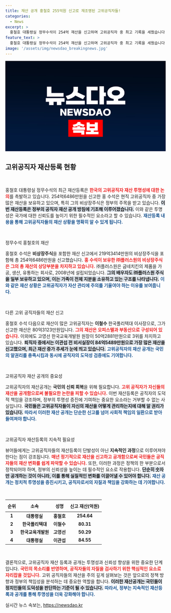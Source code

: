 ```yaml
---
title: 재산 공개 홍철호 255억원 신고로 재조명된 고위공직자들!
categories:
  - News
excerpt: >
  홍철호 대통령실 정무수석이 254억 재산을 신고하며 고위공직자 중 최고 기록을 세웠습니다. 굽네치킨 창립자의 비상장주식이 주요 자산으로 밝혀지며 이목을 끌고 있습니다.
feature_text: >
  홍철호 대통령실 정무수석이 254억 재산을 신고하며 고위공직자 중 최고 기록을 세웠습니다. 굽네치킨 창립자의 비상장주식이 주요 자산으로 밝혀지며 이목을 끌고 있습니다.
image: '/assets/img/newsdao_breakingnews.jpg'
---
```


<p><img src="/assets/img/newsdao_breakingnews.jpg" alt="pcversion 속보" /></p>

<h2 data-ke-size="size26">고위공직자 재산등록 현황</h2>

<p data-ke-size="size16">&nbsp;</p>

<p>홍철호 대통령실 정무수석의 최근 재산등록은 <b><span style="color: #ee2323;">한국의 고위공직자 재산 투명성에 대한 논의</span></b>를 촉발하고 있습니다. 254억6486만원을 신고한 홍 수석은 현직 고위공직자 중 가장 많은 재산을 보유하고 있으며, 특히 그의 비상장주식은 정부의 주목을 받고 있습니다. <b><span style="background-color: #21538527;">이번 재산등록은 정부의 공직자 재산 공개 방침에 기초해 이루어졌습니다.</span></b> 이와 같은 투명성은 국가에 대한 신뢰도를 높이기 위한 필수적인 요소라고 할 수 있습니다. <b><span style="color: #1a5490;">재산등록 내용을 통해 고위공직자들의 재산 상황을 명확히 알 수 있게 됩니다.</span></b> </p>

<p data-ke-size="size16">&nbsp;</p>

<p>정무수석 홍철호의 재산</p>

<p>홍철호 수석은 <b>비상장주식</b>을 포함한 재산 신고에서 219억3414만원의 비상장주식을 포함해 총 254억6486만원을 신고했습니다. <b><span style="color: #ee2323;">홍 수석이 보유한 ㈜플러스원의 비상장주식은 그의 총 재산의 상당부분을 차지하고 있습니다.</span></b> ㈜플러스원은 굽네치킨의 제품을 가공, 생산, 유통하는 회사로, 2008년에 설립되었습니다. <b><span style="background-color: #21538527;">그의 배우자도 ㈜플러스원 주식을 일부 보유하고 있으며, 이는 가족이 전체 지분을 소유하고 있는 구조를 나타냅니다.</span></b> <b><span style="color: #1a5490;">이와 같은 재산 상황은 고위공직자가 자산 관리에 주의를 기울여야 하는 이유를 보여줍니다.</span></b> </p>

<p data-ke-size="size16">&nbsp;</p>

<p>다른 고위 공직자들의 재산 신고</p>

<p>홍철호 수석 다음으로 재산이 많은 고위공직자는 <b>이철수</b> 한국폴리텍대 이사장으로, 그가 신고한 재산은 80억3123만원입니다. <b><span style="color: #ee2323;">그의 재산은 오피스텔과 부동산으로 구성되어 있습니다.</span></b> 이외에도 고영선 한국교육개발원 원장이 50억2881만원으로 3위를 차지하고 있습니다. <b><span style="background-color: #21538527;">퇴직자 중에서는 이관섭 전 비서실장이 84억5489만원으로 가장 많은 재산을 신고했으며, 최근 재산 증가 추세가 눈에 띄고 있습니다.</span></b> <b><span style="color: #1a5490;">고위공직자의 재산 공개는 국민의 알권리를 충족시킴과 동시에 공직자의 도덕성 검증에도 기여합니다.</span></b> </p>

<p data-ke-size="size16">&nbsp;</p>

<p>고위공직자 재산 공개의 중요성</p>

<p>고위공직자의 재산공개는 <b>국민의 신뢰 회복</b>을 위해 필요합니다. <b><span style="color: #ee2323;">고위 공직자가 자신들의 재산을 공개함으로써 불필요한 논란을 피할 수 있습니다.</span></b> 이번 재산등록은 공직자의 도덕적 책임을 강조하며, 정부의 투명성 증진에 기여하는 중요한 요소라는 거부할 수 없는 사실입니다. <b><span style="background-color: #21538527;">국민들은 고위공직자들이 자신의 재산을 어떻게 관리하는지에 대해 알 권리가 있습니다.</span></b> <b><span style="color: #1a5490;">따라서 이러한 재산 공개는 단순한 신고를 넘어 사회적 책임의 일환으로 받아들여져야 합니다.</span></b></p>

<p data-ke-size="size16">&nbsp;</p>

<p>고위공직자 재산등록의 지속적 필요성</p>

<p>뷰어들에게는 고위공직자들의 재산등록이 단발성이 아닌 <b>지속적인 과정</b>으로 이루어져야 한다는 점이 강조됩니다. <b><span style="color: #ee2323;">매년 정기적으로 재산을 신고하고 공개함으로써 국민들은 공직자들의 재산 변화를 쉽게 파악할 수 있습니다.</span></b> 또한, 이러한 과정은 정책의 한 부분으로서 정착되어야 하며, 정부의 신뢰성을 높이는 데 필수적인 요소로 작용합니다. <b><span style="background-color: #21538527;">단순히 숫자만 공개하는 것이 아니라, 이를 통해 실질적인 변화를 이끌어낼 수 있어야 합니다.</span></b> <b><span style="color: #1a5490;">재산 공개는 정치적 투명성을 증진시키고, 공직자로서의 자질과 책임을 강화하는 데 기여합니다.</span></b></p>

<p data-ke-size="size16">&nbsp;</p>

<table style="width: 100%; border-collapse: collapse;">
    <thead>
        <tr>
            <th style="text-align: center; height: 30px;"><b>순위</b></th>
            <th style="text-align: center; height: 30px;"><b>소속</b></th>
            <th style="text-align: center; height: 30px;"><b>성명</b></th>
            <th style="text-align: center; height: 30px;"><b>신고 재산(억원)</b></th>
        </tr>
    </thead>
    <tbody>
        <tr>
            <td style="text-align: center; height: 17px;"><b>1</b></td>
            <td style="text-align: center; height: 17px;"><b>대통령실</b></td>
            <td style="text-align: center; height: 17px;"><b>홍철호</b></td>
            <td style="text-align: center; height: 17px;"><b>254.64</b></td>
        </tr>
        <tr>
            <td style="text-align: center; height: 17px;"><b>2</b></td>
            <td style="text-align: center; height: 17px;"><b>한국폴리텍대</b></td>
            <td style="text-align: center; height: 17px;"><b>이철수</b></td>
            <td style="text-align: center; height: 17px;"><b>80.31</b></td>
        </tr>
        <tr>
            <td style="text-align: center; height: 17px;"><b>3</b></td>
            <td style="text-align: center; height: 17px;"><b>한국교육개발원</b></td>
            <td style="text-align: center; height: 17px;"><b>고영선</b></td>
            <td style="text-align: center; height: 17px;"><b>50.29</b></td>
        </tr>
        <tr>
            <td style="text-align: center; height: 17px;"><b>4</b></td>
            <td style="text-align: center; height: 17px;"><b>대통령실</b></td>
            <td style="text-align: center; height: 17px;"><b>이관섭</b></td>
            <td style="text-align: center; height: 17px;"><b>84.55</b></td>
        </tr>
    </tbody>
</table>

<p data-ke-size="size16">&nbsp;</p>

<p>결론적으로, 고위공직자 재산 등록과 공개는 투명성과 신뢰성 향상을 위한 중요한 단계입니다. <b><span style="color: #ee2323;">국민의 목소리를 반영하며, 공직자들의 자질을 검사하기 위한 핵심적인 요소로 자리잡을 것입니다.</span></b> 고위 공직자들의 재산을 주의 깊게 살펴보는 것은 앞으로의 정책 방향과 정부의 책임성을 분석하는 데 중요한 역할을 합니다. <b><span style="background-color: #21538527;">이러한 재산공개는 국민들이 정치인들의 도덕성을 판단하는 기준이 될 수 있습니다.</span></b> <b><span style="color: #1a5490;">따라서, 정부는 지속적인 재산등록과 공개를 통해 투명성을 더욱 강화해야 합니다.</span></b></p>
실시간 뉴스 속보는, <a href="https://newsdao.kr" rel="dofollow">https://newsdao.kr</a>


